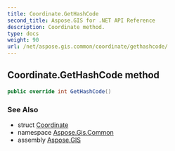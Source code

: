 ```yaml
---
title: Coordinate.GetHashCode
second_title: Aspose.GIS for .NET API Reference
description: Coordinate method. 
type: docs
weight: 90
url: /net/aspose.gis.common/coordinate/gethashcode/
---
```

## Coordinate.GetHashCode method

```csharp
public override int GetHashCode()
```

### See Also

* struct [Coordinate](../)
* namespace [Aspose.Gis.Common](../../coordinate/)
* assembly [Aspose.GIS](../../../)


